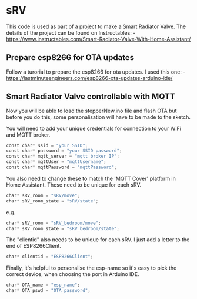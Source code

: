 # sRV
This code is used as part of a project to make a Smart Radiator Valve. The details of the project can be found on Instructables: -
https://www.instructables.com/Smart-Radiator-Valve-With-Home-Assistant/

## Prepare esp8266 for OTA updates
Follow a turorial to prepare the esp8266 for ota updates. I used this one: -
https://lastminuteengineers.com/esp8266-ota-updates-arduino-ide/

## Smart Radiator Valve controllable with MQTT
Now you will be able to load the stepperNew.ino file and flash OTA but before you do this, some personalisation will have to be made to the sketch.

You will need to add your unique credentials for connection to your WiFi and MQTT broker.

```Python
const char* ssid = "your SSID";
const char* password = "your SSID password";
const char* mqtt_server = "mqtt broker IP";
const char* mqttUser = "mqttUsername";
const char* mqttPassword = "mqttPassword";
```

You also need to change these to match the 'MQTT Cover' platform in Home Assistant. These need to be unique for each sRV.

```Python
char* sRV_room = "sRV/move";
char* sRV_room_state = "sRV/state";
```
e.g.
```Python
char* sRV_room = "sRV_bedroom/move";
char* sRV_room_state = "sRV_bedroom/state";
```
The "clientid" also needs to be unique for each sRV. I just add a letter to the end of ESP8266Client.

```Python
char* clientid = "ESP8266Client";
```

Finally, it's helpful to personalise the esp-name so it's easy to pick the correct device, when choosing the port in Arduino IDE.

```Python
char* OTA_name = "esp_name";
char* OTA_pswd = "OTA_password";
```
